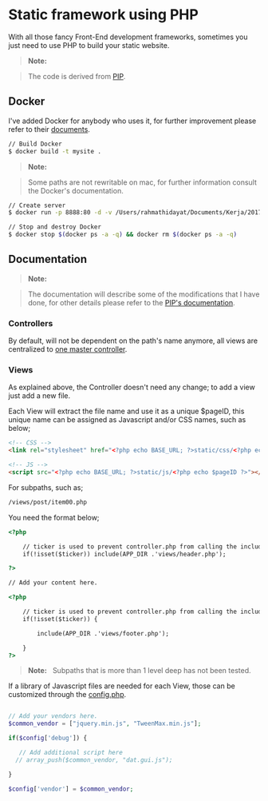 Static framework using PHP
==================

With all those fancy Front-End development frameworks, sometimes you just need to use PHP to build your static website.

> **Note:**

> The code is derived from [PIP](http://gilbitron.github.io/PIP/).

## Docker

I've added Docker for anybody who uses it, for further improvement please refer to their [documents](https://www.docker.com/).


```sh
// Build Docker
$ docker build -t mysite .
```

> **Note:**

> Some paths are not rewritable on mac, for further information consult the Docker's documentation.

```sh
// Create server
$ docker run -p 8888:80 -d -v /Users/rahmathidayat/Documents/Kerja/2017/phpstatic/www:/var/www/site mysite
```

```sh
// Stop and destroy Docker
$ docker stop $(docker ps -a -q) && docker rm $(docker ps -a -q)
```

## Documentation

> **Note:**

> The documentation will describe some of the modifications that I have done, for other details please refer to the [PIP's documentation](http://gilbitron.github.io/PIP/).

### Controllers

By default, will not be dependent on the path's name anymore, all views are centralized to [one master controller](https://github.com/bebensiganteng/PHP-Static-Framework/blob/master/www/application/controllers/page.php).

### Views

As explained above, the Controller doesn't need any change; to add a view just add a new file.

Each View will extract the file name and use it as a unique $pageID, this unique name can be assigned as Javascript and/or CSS names, such as below;

```html
<!-- CSS -->
<link rel="stylesheet" href="<?php echo BASE_URL; ?>static/css/<?php echo $pageID ?>.css" type="text/css" media="screen" />

<!-- JS -->
<script src="<?php echo BASE_URL; ?>static/js/<?php echo $pageID ?>"></script>
```

For subpaths, such as;

```sh
/views/post/item00.php
```

You need the format below;

```html
<?php

    // ticker is used to prevent controller.php from calling the include directive
    if(!isset($ticker)) include(APP_DIR .'views/header.php');

?>

// Add your content here.

<?php

    // ticker is used to prevent controller.php from calling the include directive
    if(!isset($ticker)) {

        include(APP_DIR .'views/footer.php');

    }
?>

```
> **Note:**
 
> Subpaths that is more than 1 level deep has not been tested.

If a library of Javascript files are needed for each View, those can be customized through the [config.php](https://github.com/bebensiganteng/PHP-Static-Framework/blob/master/www/application/config/config.php).

```php

// Add your vendors here.
$common_vendor = ["jquery.min.js", "TweenMax.min.js"];

if($config['debug']) {

   // Add additional script here
  // array_push($common_vendor, "dat.gui.js");

}

$config['vendor'] = $common_vendor;

```
